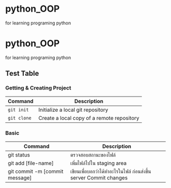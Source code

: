 # python_OOP
for learning programing python
# python_OOP

for learning programing python

## Test Table

### Getting & Creating Project

| Command | Description |
| ------- | ----------- |
| `git init`| Initialize a local git repository|
| `git clone`| Create a local copy of a remote repository|

### Basic

| Command | Description |
| ------- | ----------- |
| git status | ตรวจสอบสถานะของไฟล์ |
| git add [file-name] | เพิ่มไฟล์ไปใน staging area |
| git commit -m [commit message] | เขียนเพื่อบอกว่าได้ทำอะไรในไฟล์ ก่อนส่งขึ้น server Commit changes |
